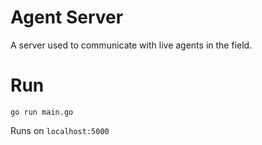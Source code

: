 # Agent Server

A server used to communicate with live agents in the field. 

# Run
`go run main.go`

Runs on `localhost:5000`